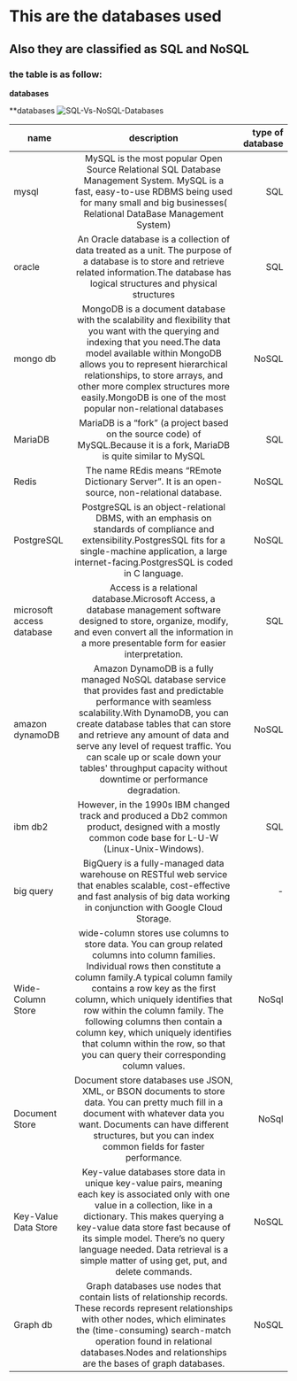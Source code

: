 # This are the databases used
## Also they are classified as SQL and NoSQL
### the table is as follow:
**databases**

**databases
![SQL-Vs-NoSQL-Databases](https://user-images.githubusercontent.com/63445264/81916604-a1a7b100-95f1-11ea-9c34-ef05c85db035.png)









| name       | description         | type of database  |    
| ------------- |:-------------:| -----:| 
|mysql |MySQL is the most popular Open Source Relational SQL Database Management System. MySQL is a fast, easy-to-use RDBMS being used for many small and big businesses( Relational DataBase Management System)|SQL|
|oracle|An Oracle database is a collection of data treated as a unit. The purpose of a database is to store and retrieve related information.The database has logical structures and physical structures|SQL|
|mongo db|MongoDB is a document database with the scalability and flexibility that you want with the querying and indexing that you need.The data model available within MongoDB allows you to represent hierarchical relationships, to store arrays, and other more complex structures more easily.MongoDB is one of the most popular non-relational databases|NoSQL|
|MariaDB|MariaDB is a “fork” (a project based on the source code) of MySQL.Because it is a fork, MariaDB is quite similar to MySQL|SQL|
|Redis|The name REdis means “REmote Dictionary Server”. It is an open-source, non-relational database.|NoSQL|
|PostgreSQL|PostgreSQL is an object-relational DBMS, with an emphasis on standards of compliance and extensibility.PostgresSQL fits for a single-machine application, a large internet-facing.PostgresSQL is coded in C language.|NoSQL|
|microsoft access database|Access is a relational database.Microsoft Access, a database management software designed to store, organize, modify, and even convert all the information in a more presentable form for easier interpretation.|SQL|
|amazon dynamoDB|Amazon DynamoDB is a fully managed NoSQL database service that provides fast and predictable performance with seamless scalability.With DynamoDB, you can create database tables that can store and retrieve any amount of data and serve any level of request traffic. You can scale up or scale down your tables' throughput capacity without downtime or performance degradation.|NoSQL|
|ibm db2|However, in the 1990s IBM changed track and produced a Db2 common product, designed with a mostly common code base for L-U-W (Linux-Unix-Windows).|SQL|
|big query|BigQuery is a fully-managed data warehouse on RESTful web service that enables scalable, cost-effective and fast analysis of big data working in conjunction with Google Cloud Storage.|-|
|Wide-Column Store|wide-column stores use columns to store data. You can group related columns into column families. Individual rows then constitute a column family.A typical column family contains a row key as the first column, which uniquely identifies that row within the column family. The following columns then contain a column key, which uniquely identifies that column within the row, so that you can query their corresponding column values.|NoSql |
|Document Store|Document store databases use JSON, XML, or BSON documents to store data. You can pretty much fill in a document with whatever data you want. Documents can have different structures, but you can index common fields for faster performance.|NoSql|
|Key-Value Data Store|Key-value databases store data in unique key-value pairs, meaning each key is associated only with one value in a collection, like in a dictionary. This makes querying a key-value data store fast because of its simple model. There’s no query language needed. Data retrieval is a simple matter of using get, put, and delete commands.|NoSQL|
|Graph db|Graph databases use nodes that contain lists of relationship records. These records represent relationships with other nodes, which eliminates the (time-consuming) search-match operation found in relational databases.Nodes and relationships are the bases of graph databases.|NoSQL|
